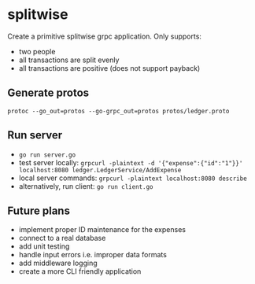 # splitwise
Create a primitive splitwise grpc application. 
Only supports:
- two people
- all transactions are split evenly
- all transactions are positive (does not support payback)

## Generate protos
`protoc --go_out=protos --go-grpc_out=protos protos/ledger.proto`

## Run server
- `go run server.go`
- test server locally: `grpcurl -plaintext -d '{"expense":{"id":"1"}}' localhost:8080 ledger.LedgerService/AddExpense`
- local server commands: `grpcurl -plaintext localhost:8080 describe`
- alternatively, run client: `go run client.go`

## Future plans
- implement proper ID maintenance for the expenses
- connect to a real database
- add unit testing
- handle input errors i.e. improper data formats
- add middleware logging
- create a more CLI friendly application